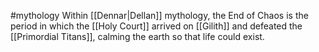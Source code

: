 #mythology 
Within [[Dennar|Dellan]] mythology, the End of Chaos is the period in which the [[Holy Court]] arrived on [[Gilith]] and defeated the [[Primordial Titans]], calming the earth so that life could exist.